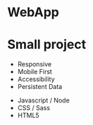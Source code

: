 # WebApp

<h1>Small project</h1>
<ul>
    <li>Responsive</li>
    <li>Mobile First</li>
    <li>Accessibility</li>
    <li>Persistent Data</li>
</ul>
<ul>
    <li>Javascript / Node</li>
    <li>CSS / Sass</li>
    <li>HTML5</li>
</ul>
